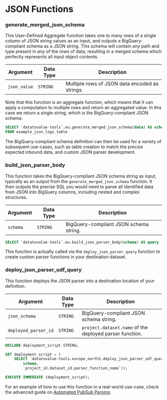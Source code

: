 # JSON Functions

### generate_merged_json_schema
This User-Defined Aggregate function takes one to many rows of a single column of JSON string values as an input, and outputs a BigQuery-compliant schema as a JSON string. This schema will contain _any_ path and type present in _any_ of the rows of data, resulting in a merged schema which perfectly represents all input object contents.

Argument | Data Type | Description
--- | --- | ---
`json_value` | `STRING` | Multiple rows of JSON data encoded as strings.

Note that this function is an aggregate function, which means that it can apply a computation to multiple rows and return an aggregated value. In this case we return a single string, which is the BigQuery-compliant JSON schema.

```sql 
SELECT `datatovalue-tools`.eu.generate_merged_json_schema(data) AS schema
FROM example_json_logs_table
```

The BigQuery-compliant schema definition can then be used for a variety of subsequent use-cases, such as table creation to match the precise expected inbound data, and custom JSON parser development.

### build_json_parser_body
This function takes the BigQuery-compliant JSON schema string as input, typically as an output from the `generate_merged_json_schema` function. It then outputs the precise SQL you would need to parse all identified data from JSON into BigQuery columns, including nested and complex structures. 

Argument | Data Type | Description
--- | --- | ---
`schema` | `STRING` | BigQuery-compliant JSON schema string.

```sql 
SELECT `datatovalue-tools`.eu.build_json_parser_body(schema) AS query
```
This function is actually called via the `deploy_json_parser_query` function to create custom parser functions in your destination dataset. 

### deploy_json_parser_udf_query
This function deploys the JSON parser into a destination location of your definition.

Argument | Data Type | Description
--- | --- | ---
`json_schema` | `STRING` | BigQuery-compliant JSON schema string.
`deployed_parser_id` | `STRING` | `project.dataset.name`  of the deployed parser function.
 
```sql 
DECLARE deployment_script STRING;

SET deployment_script = (
    SELECT `datatovalue-tools.europe_north1.deploy_json_parser_udf_query`(
        schema, 
        `project_id.dataset_id.parser_function_name`));

EXECUTE IMMEDIATE (deployment_script);
```

For an example of how to use this function in a real-world use-case, check the advanced guide on [Automated PubSub Parsing](guides/automated_pubsub_parsing.md).
